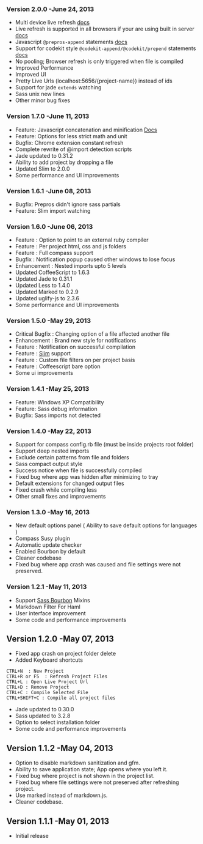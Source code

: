 ### Version 2.0.0 -June 24, 2013

* Multi device live refresh [docs](http://alphapixels.com/prepros/docs/multi-device-live-refresh.html)
* Live refresh is supported in all browsers if your are using built in server [docs](http://alphapixels.com/prepros/docs/live-refresh.html)
* Javascript `@prepros-append` statements [docs](http://alphapixels.com/prepros/docs/js-concat-minify.html) 
* Support for codekit style `@codekit-append/@codekit/prepend` statements  [docs](http://alphapixels.com/prepros/docs/js-concat-minify.html) 
* No pooling; Browser refresh is only triggered when file is compiled
* Improved Performance
* Improved UI
* Pretty Live Urls (localhost:5656/{project-name}) instead of ids
* Support for jade `extends` watching
* Sass unix new lines
* Other minor bug fixes

### Version 1.7.0 -June 11, 2013

* Feature: Javascript concatenation and minification [Docs](http://alphapixels.com/prepros/docs/js-concat-minify.html)
* Feature: Options for less strict math and unit
* Bugfix: Chrome extension constant refresh
* Complete rewrite of @import detection scripts
* Jade updated to 0.31.2
* Ability to add project by dropping a file
* Updated Slim to 2.0.0
* Some performance and UI improvements

### Version 1.6.1 -June 08, 2013

* Bugfix: Prepros didn't ignore sass partials
* Feature: Slim import watching


### Version 1.6.0 -June 06, 2013

* Feature : Option to point to an external ruby compiler
* Feature : Per project html, css and js folders
* Feature : Full compass support
* Bugfix : Notification popup caused other windows to lose focus
* Enhancement : Nested imports upto 5 levels
* Updated CoffeeScript to 1.6.3
* Updated Jade to 0.31.1
* Updated Less to 1.4.0
* Updated Marked to 0.2.9
* Updated uglify-js to 2.3.6
* Some performance and UI improvements

### Version 1.5.0 -May 29, 2013

* Critical Bugfix : Changing option of a file affected another file
* Enhancement : Brand new style for notifications
* Feature : Notification on successful compilation
* Feature : [Slim](http://slim-lang.com) support
* Feature : Custom file filters on per project basis
* Feature : Coffeescript bare option
* Some ui improvements

### Version 1.4.1 -May 25, 2013

* Feature: Windows XP Compatibility
* Feature: Sass debug information
* Bugfix: Sass imports not detected

### Version 1.4.0 -May 22, 2013

* Support for compass config.rb file (must be inside projects root folder)
* Support deep nested imports
* Exclude certain patterns from file and folders
* Sass compact output style
* Success notice when file is successfully compiled
* Fixed bug where app was hidden after minimizing to tray
* Default extensions for changed output files
* Fixed crash while compiling less
* Other small fixes and improvements


### Version 1.3.0 -May 16, 2013

* New default options panel ( Ability to save default options for languages )
* Compass Susy plugin
* Automatic update checker
* Enabled Bourbon by default
* Cleaner codebase
* Fixed bug where app crash was caused and file settings were not preserved.


### Version 1.2.1 -May 11, 2013

* Support [Sass Bourbon](http://bourbon.io) Mixins
* Markdown Filter For Haml
* User interface improvement
* Some code and performance improvements


## Version 1.2.0 -May 07, 2013

* Fixed app crash on project folder delete
* Added Keyboard shortcuts

```
CTRL+N  : New Project
CTRL+R or F5  : Refresh Project Files
CTRL+L : Open Live Project Url
CTRL+D : Remove Project
CTRL+C : Compile Selected File
CTRL+SHIFT+C : Compile all project files
```
* Jade updated to 0.30.0
* Sass updated to 3.2.8
* Option to select installation folder
* Some code and performance improvements

## Version 1.1.2 -May 04, 2013

* Option to disable markdown sanitization and gfm.
* Ability to save application state; App opens where you left it.
* Fixed bug where project is not shown in the project list.
* Fixed bug where file settings were not preserved after refreshing project.
* Use marked instead of markdown.js.
* Cleaner codebase.


## Version 1.1.1 -May 01, 2013

* Initial release
